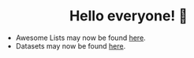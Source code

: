 <h1 align="center">Hello everyone! 👋</h1>

* Awesome Lists may now be found [here](https://github.com/awesomelistsio).
* Datasets may now be found [here](https://github.com/brandondatasets).
